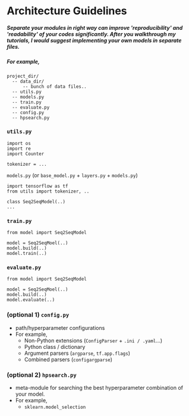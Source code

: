 # Architecture Guidelines

##### Separate your modules in right way can improve 'reproducibility' and 'readability' of your codes significantly. After you walkthrough my tutorials, I would suggest implementing your own models in separate files.

##### For example,

```
project_dir/
  -- data_dir/
      -- bunch of data files..
  -- utils.py
  -- models.py
  -- train.py
  -- evaluate.py
  -- config.py
  -- hpsearch.py
```

### `utils.py`

```
import os
import re
import Counter

tokenizer = ...
```

`models.py` (or `base_model.py` + `layers.py` + `models.py`)

```
import tensorflow as tf
from utils import tokenizer, ..

class Seq2SeqModel(..)
...
```

### `train.py`

```
from model import Seq2SeqModel

model = Seq2SeqMoel(..)
model.build(..)
model.train(..)
```

### `evaluate.py`

```
from model import Seq2SeqModel

model = Seq2SeqMoel(..)
model.build(..)
model.evaluate(..)
```

### (optional 1) `config.py`
- path/hyperparameter configurations
- For example,
	- Non-Python extensions (`ConfigParser` + `.ini / .yaml`...)
	- Python class / dictionary
	- Argument parsers (`argparse`, `tf.app.flags`)
	- Combined parsers (`configargparse`)

### (optional 2) `hpsearch.py`
- meta-module for searching the best hyperparameter combination of your model.
- For example,
	- `sklearn.model_selection`
